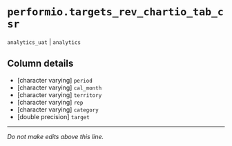 # `performio.targets_rev_chartio_tab_csr`
`analytics_uat` | `analytics`

## Column details
* [character varying] `period`
* [character varying] `cal_month`
* [character varying] `territory`
* [character varying] `rep`
* [character varying] `category`
* [double precision] `target`

-------------------------------------------------------------------------------
*Do not make edits above this line.*
